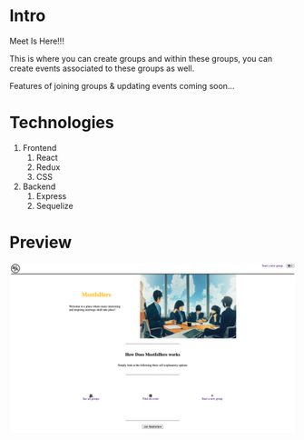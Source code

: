 # Intro
Meet Is Here!!! 

This is where you can create groups and within these groups, you can create events associated to these groups as well.

Features of joining groups & updating events coming soon...

# Technologies
1. Frontend
   1. React
   2. Redux
   3. CSS
2. Backend
   1. Express
   2. Sequelize

# Preview
![alt text](image/ProjectPreviewImage.png)